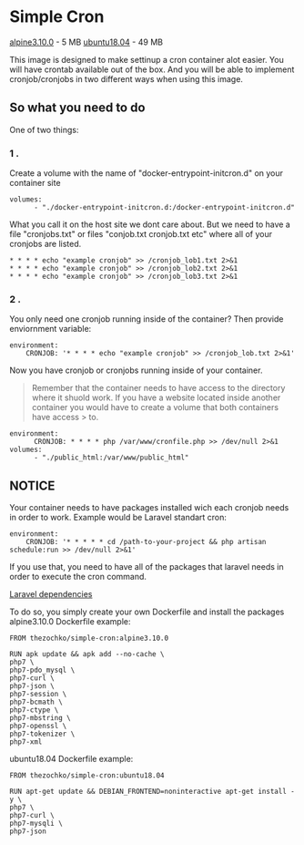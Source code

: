 # Simple Cron 

[alpine3.10.0](https://github.com/thezochko/simple-cron/tree/master) - 5 MB
[ubuntu18.04](https://github.com/thezochko/simple-cron/tree/master) - 49 MB

This image is designed to make settinup a cron container alot easier.
You will have crontab available out of the box.
And you will be able to implement cronjob/cronjobs in two different ways when using this image.

## So what you need to do

One of two things:

### 1 .
Create a volume with the name of "docker-entrypoint-initcron.d" on your container site

```
volumes:
      - "./docker-entrypoint-initcron.d:/docker-entrypoint-initcron.d"
```

What you call it on the host site we dont care about.
But we need to have a file "cronjobs.txt" or files "conjob.txt cronjob.txt etc" where all of your cronjobs are listed.

```
* * * * echo "example cronjob" >> /cronjob_lob1.txt 2>&1
* * * * echo "example cronjob" >> /cronjob_lob2.txt 2>&1
* * * * echo "example cronjob" >> /cronjob_lob3.txt 2>&1
```

### 2 .
You only need one cronjob running inside of the container?
Then provide enviornment variable: 

```
environment:
    CRONJOB: '* * * * echo "example cronjob" >> /cronjob_lob.txt 2>&1'
```

Now you have cronjob or cronjobs running inside of your container. 

> Remember that the container needs to have access to the directory where it shuold work. 
> If you have a website located inside another container you would have to create a volume that both containers have access > to.

```
environment:
      CRONJOB: * * * * php /var/www/cronfile.php >> /dev/null 2>&1
volumes:
      - "./public_html:/var/www/public_html"
```

## NOTICE
Your container needs to have packages installed wich each cronjob needs in order to work.
Example would be Laravel standart cron:

```
environment:
    CRONJOB: '* * * * * cd /path-to-your-project && php artisan schedule:run >> /dev/null 2>&1'
```

If you use that, you need to have all of the packages that laravel needs in order to execute the cron command.

[Laravel dependencies](https://laravel.com/docs/5.8/installation)

To do so, you simply create your own Dockerfile and install the packages
alpine3.10.0 Dockerfile example:

```
FROM thezochko/simple-cron:alpine3.10.0

RUN apk update && apk add --no-cache \
php7 \
php7-pdo_mysql \
php7-curl \
php7-json \
php7-session \
php7-bcmath \
php7-ctype \
php7-mbstring \
php7-openssl \
php7-tokenizer \
php7-xml

```

ubuntu18.04 Dockerfile example:

```
FROM thezochko/simple-cron:ubuntu18.04

RUN apt-get update && DEBIAN_FRONTEND=noninteractive apt-get install -y \
php7 \
php7-curl \
php7-mysqli \
php7-json

```

